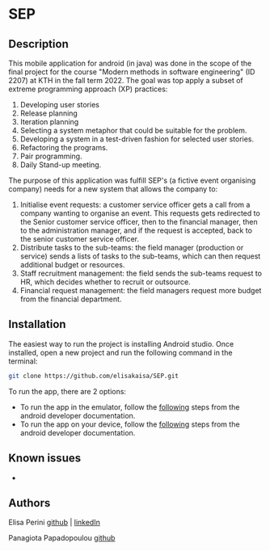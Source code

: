 # SEP

## Description

This mobile application for android (in java) was done in the scope of the final project for the course "Modern methods in software engineering" (ID 2207) at KTH in the fall term 2022.
The goal was top apply a subset of extreme programming approach (XP) practices:
1. Developing user stories
2. Release planning
3. Iteration planning
4. Selecting a system metaphor that could be suitable for the problem.
5. Developing a system in a test-driven fashion for selected user stories.
6. Refactoring the programs.
7. Pair programming.
8. Daily Stand-up meeting.

The purpose of this application was fulfill SEP's (a fictive event organising company) needs for a new system that allows the company to:
1. Initialise event requests: a customer service officer gets a call from a company wanting to organise an event. This requests gets redirected to the Senior customer service officer, then to the financial manager, then to the administration manager, and if the request is accepted, back to the senior customer service officer.
2. Distribute tasks to the sub-teams: the field manager (production or service) sends a lists of tasks to the sub-teams, which can then request additional budget or resources.
3. Staff recruitment management: the field sends the sub-teams request to HR, which decides whether to recruit or outsource.
4. Financial request management: the field managers request more budget from the financial department.

## Installation

The easiest way to run the project is installing Android studio. Once installed, open a new project and run the following command in the terminal:

```bash
git clone https://github.com/elisakaisa/SEP.git
```

To run the app, there are 2 options:
- To run the app in the emulator, follow the [following](https://developer.android.com/studio/run/managing-avds) steps from the android developer documentation.
- To run the app on your device, follow the [following](https://developer.android.com/studio/run/device) steps from the android developer documentation.

## Known issues

- 

## Authors

Elisa Perini [github](https://github.com/elisakaisa) | [linkedIn](https://www.linkedin.com/in/elisa-perini-2759ba227/)

Panagiota Papadopoulou [github](https://github.com/katsikaktus)